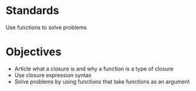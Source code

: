 # Standards
Use functions to solve problems

# Objectives
* Article what a closure is and why a function is a type of closure
* Use closure expression syntax
* Solve problems by using functions that take functions as an argument